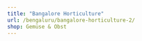 ```yaml
---
title: "Bangalore Horticulture"
url: /bengaluru/bangalore-horticulture-2/
shop: Gemüse & Obst
---
```

